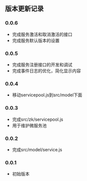
## 版本更新记录

### 0.0.6
- 完成服务激活和取消激活的接口
- 完成服务默认版本的设置

### 0.0.5
- 完成服务注册接口的开发和调试
- 完成事件日志的优化，简化显示内容

### 0.0.4
- 移动servicepool.js到src/model下面

### 0.0.3
- 完成src/zk/servicepool.js
- 用于维护微服务池

### 0.0.2  
- 完成src/model/service.js

### 0.0.1
- 初始版本